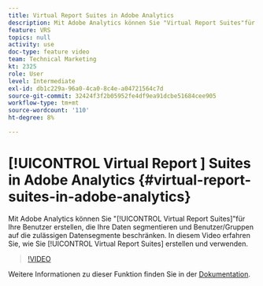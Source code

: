 ```yaml
---
title: Virtual Report Suites in Adobe Analytics
description: Mit Adobe Analytics können Sie "Virtual Report Suites"für Ihre Benutzer erstellen, die Ihre Daten segmentieren und Benutzer/Gruppen auf die zulässigen Datensegmente beschränken. In diesem Video erfahren Sie, wie Sie Virtual Report Suites erstellen und verwenden.
feature: VRS
topics: null
activity: use
doc-type: feature video
team: Technical Marketing
kt: 2325
role: User
level: Intermediate
exl-id: db1c229a-96a0-4ca0-8c4e-a04721564c7d
source-git-commit: 32424f3f2b05952fe4df9ea91dcbe51684cee905
workflow-type: tm+mt
source-wordcount: '110'
ht-degree: 8%

---
```


# [!UICONTROL Virtual Report ] Suites in Adobe Analytics {#virtual-report-suites-in-adobe-analytics}

Mit Adobe Analytics können Sie &quot;[!UICONTROL Virtual Report Suites]&quot;für Ihre Benutzer erstellen, die Ihre Daten segmentieren und Benutzer/Gruppen auf die zulässigen Datensegmente beschränken. In diesem Video erfahren Sie, wie Sie [!UICONTROL Virtual Report Suites] erstellen und verwenden.

>[!VIDEO](https://video.tv.adobe.com/v/25412/?quality=12)

Weitere Informationen zu dieser Funktion finden Sie in der [Dokumentation](https://marketing.adobe.com/resources/help/en_US/reference/vrs-about.html).
